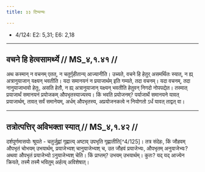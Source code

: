 ```yaml
---
title: ३३ टिप्पन्यः

---
```

- 4/124: E2: 5,31; E6: 2,18

____________________________________________


## वचने हि हेत्वसामर्थ्ये // MS_४,१.४१ //

अथ कस्मान् न वचनम् एतत्, न चतुर्गृहीतान्य् आज्यानीति। उच्यते, वचने हि हेतुर् असमर्थितः स्यात्, न ह्य् अत्रानुयाजान् यक्ष्यन् भवतीति। यदा समानयनं न प्रयाजार्थम् इति गम्यते, तदा वचनम्। यदा वचनम्, तदा नानुयाजाभावो हेतुः, असति हेतौ, न ह्य् अत्रानुयाजान् यक्ष्यन् भवतीति हेतुवन् निगदो नोपपद्येत। तस्मात् प्रयाजार्थं समानयनं प्रयोजकम् औपभृतस्याज्यस्य। किं भवति प्रयोजनम्? पर्याजार्थे समानयने यावत् प्रयाजार्थम्, तावत् सर्वं समानेयम्, अर्धम् औपभृतस्य, अप्रयोजनकत्वे न नियोगतो ऽर्धं यावत् ताद्वत् वा।


____________________________________________


## तत्रोत्पत्तिर् अविभक्ता स्यात् // MS_४,१.४२ //

दर्शपूर्णमासयोः श्रूयते - चतुर्जुह्वां गृह्णात्य् अष्टाव् उपभृति गृह्णातीति[^4/125]। तत्र संदेहः, किं जौहवम् औपभृतं चोभयम् उभयार्थम्, प्रयाजेभ्यश् चानुयाजेभ्यश् च, उत जौहवं प्रयाजेभ्यः, औपभृतम् अनुयाजेभ्यः? अथवा औपभृतं प्रयाजेभ्यो ऽनुयाजेभ्यश् चेति। किं प्राप्तम्? उभयम् उभयार्थम्। कुतः? यद् यद् आज्येन क्रियते, तस्मै तस्मै भवितुम् अर्हत्य् अविशेषात्।
